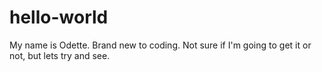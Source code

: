 # hello-world

My name is Odette. Brand new to coding. 
Not sure if I'm going to get it or not, but lets try and see.
